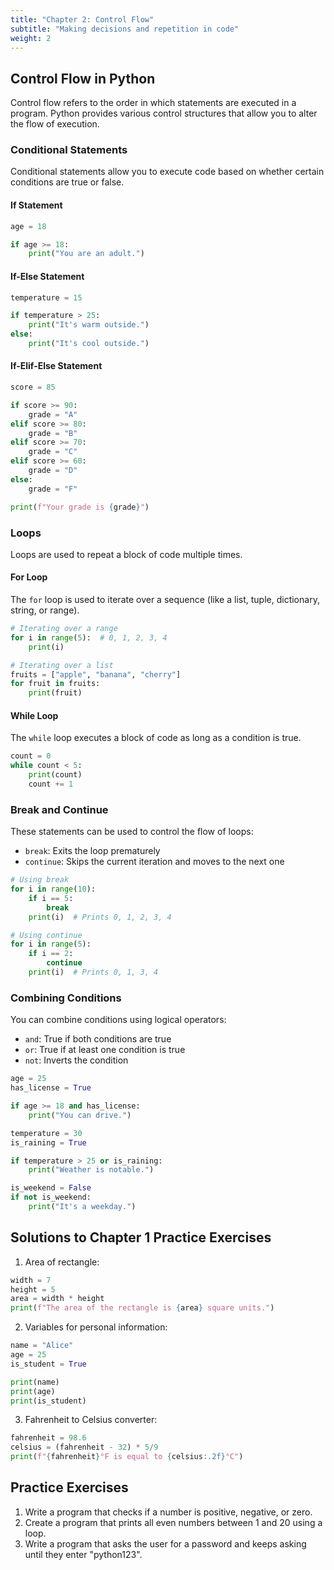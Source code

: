 ```yaml
---
title: "Chapter 2: Control Flow"
subtitle: "Making decisions and repetition in code"
weight: 2
---
```


## Control Flow in Python

Control flow refers to the order in which statements are executed in a program. Python provides various control structures that allow you to alter the flow of execution.

### Conditional Statements

Conditional statements allow you to execute code based on whether certain conditions are true or false.

#### If Statement

```python
age = 18

if age >= 18:
    print("You are an adult.")
```

#### If-Else Statement

```python
temperature = 15

if temperature > 25:
    print("It's warm outside.")
else:
    print("It's cool outside.")
```

#### If-Elif-Else Statement

```python
score = 85

if score >= 90:
    grade = "A"
elif score >= 80:
    grade = "B"
elif score >= 70:
    grade = "C"
elif score >= 60:
    grade = "D"
else:
    grade = "F"

print(f"Your grade is {grade}")
```

### Loops

Loops are used to repeat a block of code multiple times.

#### For Loop

The `for` loop is used to iterate over a sequence (like a list, tuple, dictionary, string, or range).

```python
# Iterating over a range
for i in range(5):  # 0, 1, 2, 3, 4
    print(i)

# Iterating over a list
fruits = ["apple", "banana", "cherry"]
for fruit in fruits:
    print(fruit)
```

#### While Loop

The `while` loop executes a block of code as long as a condition is true.

```python
count = 0
while count < 5:
    print(count)
    count += 1
```

### Break and Continue

These statements can be used to control the flow of loops:

- `break`: Exits the loop prematurely
- `continue`: Skips the current iteration and moves to the next one

```python
# Using break
for i in range(10):
    if i == 5:
        break
    print(i)  # Prints 0, 1, 2, 3, 4

# Using continue
for i in range(5):
    if i == 2:
        continue
    print(i)  # Prints 0, 1, 3, 4
```

### Combining Conditions

You can combine conditions using logical operators:

- `and`: True if both conditions are true
- `or`: True if at least one condition is true
- `not`: Inverts the condition

```python
age = 25
has_license = True

if age >= 18 and has_license:
    print("You can drive.")

temperature = 30
is_raining = True

if temperature > 25 or is_raining:
    print("Weather is notable.")

is_weekend = False
if not is_weekend:
    print("It's a weekday.")
```

## Solutions to Chapter 1 Practice Exercises

1. Area of rectangle:
```python
width = 7
height = 5
area = width * height
print(f"The area of the rectangle is {area} square units.")
```

2. Variables for personal information:
```python
name = "Alice"
age = 25
is_student = True

print(name)
print(age)
print(is_student)
```

3. Fahrenheit to Celsius converter:
```python
fahrenheit = 98.6
celsius = (fahrenheit - 32) * 5/9
print(f"{fahrenheit}°F is equal to {celsius:.2f}°C")
```

## Practice Exercises

1. Write a program that checks if a number is positive, negative, or zero.
2. Create a program that prints all even numbers between 1 and 20 using a loop.
3. Write a program that asks the user for a password and keeps asking until they enter "python123".